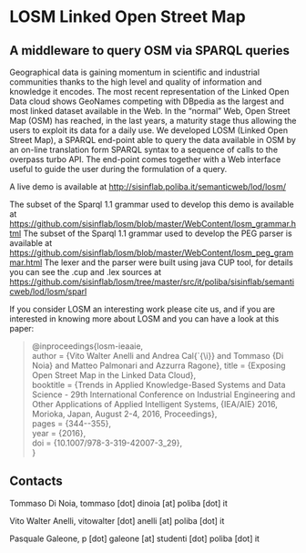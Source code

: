 LOSM Linked Open Street Map 
============================
A middleware to query OSM via SPARQL queries
---------------

Geographical data is gaining momentum in scientific and industrial communities thanks to the high level and quality of information and knowledge it encodes. The most recent representation of the Linked Open Data cloud shows GeoNames competing with DBpedia as the largest and most linked dataset available in the Web. In the “normal” Web, Open Street Map (OSM) has reached, in the last years, a maturity stage thus allowing the users to exploit its data for a daily use. We developed LOSM (Linked Open Street Map), a SPARQL end-point able to query the data available in OSM by an on-line translation form SPARQL syntax to a sequence of calls to the overpass turbo API. The end-point comes together with a Web interface useful to guide the user during the formulation of a query. 

A live demo is available at http://sisinflab.poliba.it/semanticweb/lod/losm/

The subset of the Sparql 1.1 grammar used to develop this demo is available at https://github.com/sisinflab/losm/blob/master/WebContent/losm_grammar.html
The subset of the Sparql 1.1 grammar used to develop the PEG parser is available at https://github.com/sisinflab/losm/blob/master/WebContent/losm_peg_grammar.html
The lexer and the parser were built using java CUP tool, for details you can see the .cup and .lex sources at https://github.com/sisinflab/losm/tree/master/src/it/poliba/sisinflab/semanticweb/lod/losm/sparl

If you consider LOSM an interesting work please cite us, and if you are interested in knowing more about LOSM and you can have a look at this paper:

> @inproceedings{losm-ieaaie,    
>  author    = {Vito Walter Anelli and Andrea Cal{\`{\i}} and Tommaso {Di Noia} and Matteo Palmonari and Azzurra Ragone}, 
>  title     = {Exposing Open Street Map in the Linked Data Cloud},  
>  booktitle = {Trends in Applied Knowledge-Based Systems and Data Science - 29th International Conference on Industrial Engineering and Other Applications of Applied Intelligent Systems, {IEA/AIE} 2016, Morioka, Japan, August 2-4, 2016, Proceedings},    
>  pages     = {344--355},    
>  year      = {2016},  
>  doi       = {10.1007/978-3-319-42007-3_29},  
> } 

Contacts
-------

   Tommaso Di Noia, tommaso [dot] dinoia [at] poliba [dot] it  
   
   Vito Walter Anelli, vitowalter [dot] anelli [at] poliba [dot] it 
   
   Pasquale Galeone, p [dot] galeone [at] studenti [dot] poliba [dot] it  
